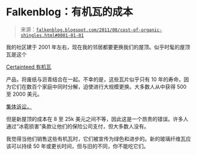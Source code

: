 <!--yml

分类：未分类

日期：2024-05-12 20:47:22

-->

# Falkenblog：有机瓦的成本

> 来源：[`falkenblog.blogspot.com/2011/08/cost-of-organic-shingles.html#0001-01-01`](http://falkenblog.blogspot.com/2011/08/cost-of-organic-shingles.html#0001-01-01)

我的社区建于 2001 年左右，现在我的邻居都要更换我们的屋顶。似乎时髦的屋顶瓦是这个

[Certainteed 有机瓦](http://static.wjla.com/documents/7oyscertainteedorganicshingles.pdf)

产品，将废纸与沥青结合在一起。不幸的是，这些瓦片似乎只有 10 年的寿命，因为它们在数百个家庭中同时分解，迫使进行大规模更换。大多数人从中获得 500 至 2000 美元。

[集体诉讼，](http://www.certainteedshinglesettlement.com/)

但是新屋顶的成本在 8 至 25k 美元之间不等，因此这是一个昂贵的错误。许多人通过“冰雹损害”条款让他们的保险公司支付，但大多数人没有。

我觉得当他们销售这些有机瓦时，它们被宣传为绿色和进步的。新的玻璃纤维瓦应该可以持续 50 年或更长时间，但与旧的不同，你不能吃它们。
